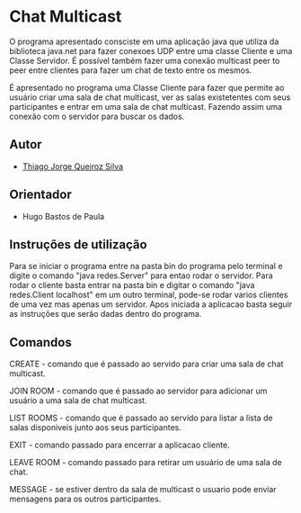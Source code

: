 # Chat Multicast

O programa apresentado consciste em uma aplicação java que utiliza da biblioteca java.net para fazer conexoes UDP entre uma classe Cliente e uma Classe Servidor. É possível também fazer uma conexão multicast peer to peer entre clientes para fazer um chat de texto entre os mesmos.

É apresentado no programa uma Classe Cliente para fazer que permite ao usuário criar uma sala de chat multicast, ver as salas existetentes com seus participantes e entrar em uma sala de chat multicast. Fazendo assim uma conexão com o servidor para buscar os dados.

## Autor

* [Thiago Jorge Queiroz Silva](https://github.com/ThiagoQueirozSilva)

## Orientador

* Hugo Bastos de Paula

## Instruções de utilização

Para se iniciar o programa entre na pasta bin do programa pelo terminal e digite o comando "java redes.Server" para entao rodar o servidor.
Para rodar o cliente basta entrar na pasta bin e digitar o comando "java redes.Client localhost" em um outro terminal, pode-se rodar varios clientes de uma vez mas apenas um servidor. Apos iniciada a aplicacao basta seguir as instruções que serão dadas dentro do programa.


## Comandos

CREATE - comando que é passado ao servido para criar uma sala de chat multicast.

JOIN ROOM - comando que é passado ao servidor para adicionar um usuário a uma sala de chat multicast.

LIST ROOMS - comando que é passado ao servido para listar a lista de salas disponiveis junto aos seus participantes.

EXIT - comando passado para encerrar a aplicacao cliente.

LEAVE ROOM - comando passado para retirar um usuário de uma sala de chat.

MESSAGE - se estiver dentro da sala de multicast o usuario pode enviar mensagens para os outros participantes.


